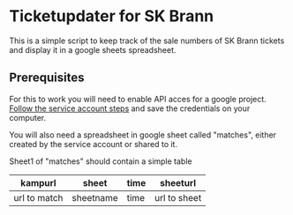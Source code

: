# Ticketupdater for SK Brann
This is a simple script to keep track of the sale numbers of SK Brann tickets and display it in a google sheets spreadsheet.

## Prerequisites
For this to work you will need to enable API acces for a google project. [Follow the service account steps](https://docs.gspread.org/en/latest/oauth2.html) and save the credentials on your computer.

You will also need a spreadsheet in google sheet called "matches", either created by the service account or shared to it.

Sheet1 of "matches" should contain a simple table

|kampurl         |       sheet   |   time    |   sheeturl   |  
|----------------|---------------|-----------|--------------|
|url to match    |   sheetname   | time      | url to sheet |

